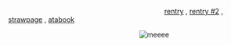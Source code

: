 

︎︎ ︎︎ ︎︎ ︎︎ ︎︎ ︎︎ ︎︎︎ ︎︎ ︎︎ ︎︎ ︎︎ ︎︎ ︎︎ ︎︎ ︎︎ ︎︎ ︎︎ ︎︎ ︎︎ ︎︎ ︎︎ ︎︎ ︎︎ ︎︎ ︎︎ ︎︎︎ ︎︎ ︎︎ ︎︎ ︎︎ ︎︎︎ ︎︎ ︎︎ ︎︎ ︎︎ ︎︎ ︎︎ ︎︎ ︎︎ ︎︎ ︎︎ ︎︎ ︎︎ ︎︎ ︎︎ ︎︎︎ ︎︎ ︎︎ ︎︎ ︎︎ ︎︎︎ ︎︎ ︎︎ ︎︎ ︎︎ ︎︎︎︎ ︎︎ ︎︎ ︎︎ ︎︎ ︎︎ ︎︎ ︎︎︎ ︎︎ ︎︎ ︎︎ ︎︎ ︎︎ ︎︎ ︎︎ ︎︎ ︎︎ ︎︎ ︎︎ ︎︎ ︎︎ ︎︎ ︎︎ ︎︎ ︎︎ ︎︎ ︎︎[rentry](https://rentry.co/twoeight) , [rentry #2](https://rentry.co/blot-the-ink-blob) , [strawpage](https://twice-rioromeo.straw.page) , [atabook](https://restartrefresh.atabook.org/)

 ︎︎ ︎︎ ︎︎ ︎︎︎ ︎︎ ︎︎ ︎︎ ︎︎ ︎︎︎ ︎︎ ︎︎ ︎︎ ︎︎ ︎︎  ︎︎ ︎︎ ︎︎ ︎︎ ︎︎ ︎︎ ︎︎︎ ︎︎ ︎︎ ︎︎ ︎︎ ︎︎︎ ︎︎ ︎︎ ︎︎ ︎︎ ︎︎  ︎︎ ︎︎ ︎︎ ︎︎ ︎︎ ︎︎ ︎︎ ︎︎︎ ︎︎ ︎︎ ︎︎ ︎︎ ︎︎︎ ︎︎ ︎︎ ︎︎ ︎︎ ︎︎  ︎︎ ︎︎ ︎︎ ︎︎ ︎︎ ︎︎︎ ︎︎ ︎︎ ︎︎ ︎︎ ︎︎︎ ︎︎ ︎︎ ︎︎ ︎︎ ︎︎  ︎︎ ︎︎ ︎︎ ︎︎![meeee](https://github.com/user-attachments/assets/670d6345-8013-404f-8ddb-507fed6a6693)
